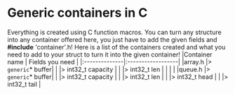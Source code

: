 # Generic containers in C

Everything is created using C function macros.
You can turn any structure into any container offered here, you just have to add the given fields and **#include** 'container'.h!
Here is a list of the containers created and what you need to add to your struct to turn it into the given container!
|Container name | Fields you need   |
|:--------------|:------------------|
|array.h        |> `generic`* buffer|
|               |> int32_t capacity |
|               |> int32_t len      |
|               |                   |
|queue.h        |> `generic`* buffer|
|               |> int32_t capacity |
|               |> int32_t len      |
|               |> int32_t head     |
|               |> int32_t tail     |

